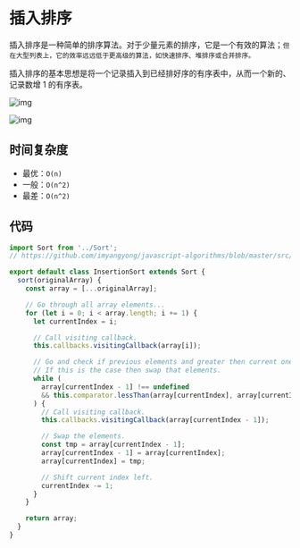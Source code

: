 # 插入排序

插入排序是一种简单的排序算法。对于少量元素的排序，它是一个有效的算法；`但在大型列表上，它的效率远远低于更高级的算法，如快速排序、堆排序或合并排序。`

插入排序的基本思想是将一个记录插入到已经排好序的有序表中，从而一个新的、记录数增 1 的有序表。

![img](https://img.imyangyong.com/blog/2020-07-11%2018-15-13.gif)

![img](https://img.imyangyong.com/blog/2020-07-11%2018-16-50.gif)

## 时间复杂度

- 最优：`O(n)`
- 一般：`O(n^2)`
- 最差：`O(n^2)`

## 代码

```javascript
import Sort from '../Sort';
// https://github.com/imyangyong/javascript-algorithms/blob/master/src/algorithms/sorting/Sort.js

export default class InsertionSort extends Sort {
  sort(originalArray) {
    const array = [...originalArray];

    // Go through all array elements...
    for (let i = 0; i < array.length; i += 1) {
      let currentIndex = i;

      // Call visiting callback.
      this.callbacks.visitingCallback(array[i]);

      // Go and check if previous elements and greater then current one.
      // If this is the case then swap that elements.
      while (
        array[currentIndex - 1] !== undefined
        && this.comparator.lessThan(array[currentIndex], array[currentIndex - 1])
      ) {
        // Call visiting callback.
        this.callbacks.visitingCallback(array[currentIndex - 1]);

        // Swap the elements.
        const tmp = array[currentIndex - 1];
        array[currentIndex - 1] = array[currentIndex];
        array[currentIndex] = tmp;

        // Shift current index left.
        currentIndex -= 1;
      }
    }

    return array;
  }
}
```

